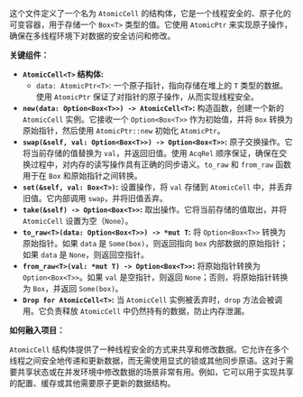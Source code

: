 这个文件定义了一个名为 `AtomicCell` 的结构体，它是一个线程安全的、原子化的可变容器，用于存储一个 `Box<T>` 类型的值。它使用 `AtomicPtr` 来实现原子操作，确保在多线程环境下对数据的安全访问和修改。

**关键组件：**

*   **`AtomicCell<T>` 结构体:**
    *   `data: AtomicPtr<T>`:  一个原子指针，指向存储在堆上的 `T` 类型的数据。使用 `AtomicPtr` 保证了对指针的原子操作，从而实现线程安全。
*   **`new(data: Option<Box<T>>) -> AtomicCell<T>`:**  构造函数，创建一个新的 `AtomicCell` 实例。它接收一个 `Option<Box<T>>` 作为初始值，并将 `Box` 转换为原始指针，然后使用 `AtomicPtr::new` 初始化 `AtomicPtr`。
*   **`swap(&self, val: Option<Box<T>>) -> Option<Box<T>>`:**  原子交换操作。它将当前存储的值替换为 `val`，并返回旧值。使用 `AcqRel` 顺序保证，确保在交换过程中，对内存的读写操作具有正确的同步语义。`to_raw` 和 `from_raw` 函数用于在 `Box` 和原始指针之间转换。
*   **`set(&self, val: Box<T>)`:**  设置操作，将 `val` 存储到 `AtomicCell` 中，并丢弃旧值。它内部调用 `swap`，并将旧值丢弃。
*   **`take(&self) -> Option<Box<T>>`:**  取出操作。它将当前存储的值取出，并将 `AtomicCell` 设置为空（`None`）。
*   **`to_raw<T>(data: Option<Box<T>>) -> *mut T`:**  将 `Option<Box<T>>` 转换为原始指针。如果 `data` 是 `Some(box)`，则返回指向 `box` 内部数据的原始指针；如果 `data` 是 `None`，则返回空指针。
*   **`from_raw<T>(val: *mut T) -> Option<Box<T>>`:**  将原始指针转换为 `Option<Box<T>>`。如果 `val` 是空指针，则返回 `None`；否则，将原始指针转换为 `Box`，并返回 `Some(box)`。
*   **`Drop for AtomicCell<T>`:**  当 `AtomicCell` 实例被丢弃时，`drop` 方法会被调用。它负责释放 `AtomicCell` 中仍然持有的数据，防止内存泄漏。

**如何融入项目：**

`AtomicCell` 结构体提供了一种线程安全的方式来共享和修改数据。它允许在多个线程之间安全地传递和更新数据，而无需使用显式的锁或其他同步原语。这对于需要共享状态或在并发环境中修改数据的场景非常有用。例如，它可以用于实现共享的配置、缓存或其他需要原子更新的数据结构。
